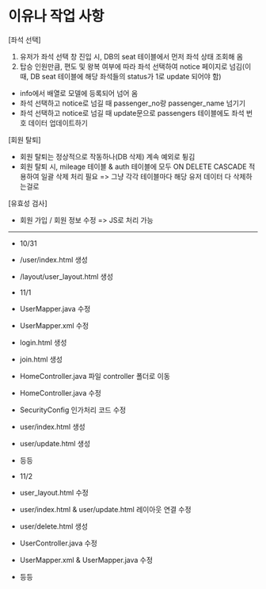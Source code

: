 # 이유나 작업 사항


[좌석 선택]
1) 유저가 좌석 선택 창 진입 시, DB의 seat 테이블에서 먼저 좌석 상태 조회해 옴
2) 탑승 인원만큼, 편도 및 왕복 여부에 따라 좌석 선택하여 notice 페이지로 넘김(이 때, DB seat 테이블에 해당 좌석들의 status가 1로 update 되어야 함)

- info에서 배열로 모델에 등록되어 넘어 옴
- 좌석 선택하고 notice로 넘길 때 passenger_no랑 passenger_name 넘기기
- 좌석 선택하고 notice로 넘길 때 update문으로 passengers 테이블에도 좌석 번호 데이터 업데이트하기


[회원 탈퇴]
- 회원 탈퇴는 정상적으로 작동하나(DB 삭제) 계속 예외로 튕김
- 회원 탈퇴 시, mileage 테이블 & auth 테이블에 모두 ON DELETE CASCADE 적용하여 일괄 삭제 처리 필요 => 그냥 각각 테이블마다 해당 유저 데이터 다 삭제하는걸로




[유효성 검사]
- 회원 가입 / 회원 정보 수정 => JS로 처리 가능



--------------------------------------------------------------------------------------------------------

- 10/31
- /user/index.html 생성
- /layout/user_layout.html 생성

- 11/1
- UserMapper.java 수정
- UserMapper.xml 수정
- login.html 생성
- join.html 생성
- HomeController.java 파일 controller 폴더로 이동
- HomeController.java 수정
- SecurityConfig 인가처리 코드 수정
- user/index.html 생성
- user/update.html 생성
- 등등

- 11/2
- user_layout.html 수정
- user/index.html & user/update.html 레이아웃 연결 수정
- user/delete.html 생성
- UserController.java 수정
- UserMapper.xml & UserMapper.java 수정
- 등등